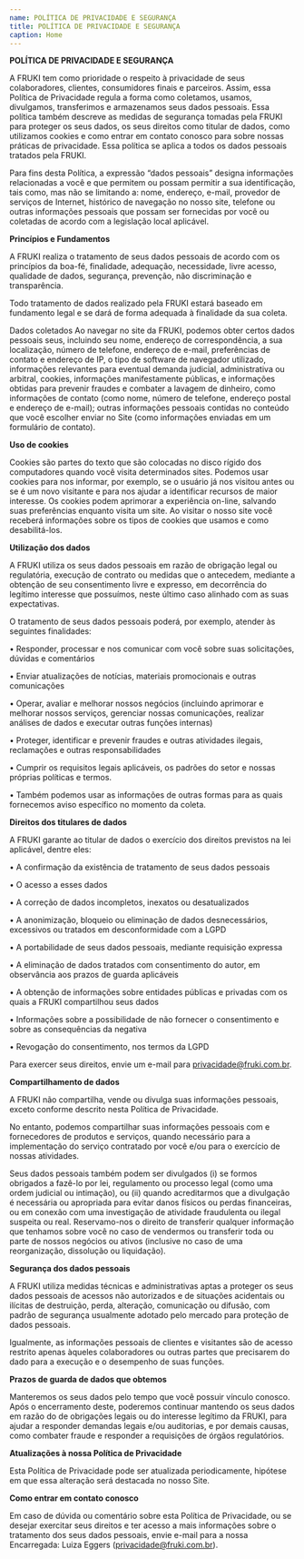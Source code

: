 ```yaml
---
name: POLÍTICA DE PRIVACIDADE E SEGURANÇA
title: POLÍTICA DE PRIVACIDADE E SEGURANÇA
caption: Home
---
```

**POLÍTICA DE PRIVACIDADE E SEGURANÇA**

A FRUKI tem como prioridade o respeito à privacidade de seus colaboradores, clientes, consumidores finais e parceiros. Assim, essa Política de Privacidade regula a forma como coletamos, usamos, divulgamos, transferimos e armazenamos seus dados pessoais. Essa política também descreve as medidas de segurança tomadas pela FRUKI para proteger os seus dados, os seus direitos como titular de dados, como utilizamos cookies e como entrar em contato conosco para sobre nossas práticas de privacidade. Essa política se aplica a todos os dados pessoais tratados pela FRUKI.

Para fins desta Política, a expressão “dados pessoais” designa informações relacionadas a você e que permitem ou possam permitir a sua identificação, tais como, mas não se limitando a: nome, endereço, e-mail, provedor de serviços de Internet, histórico de navegação no nosso site, telefone ou outras informações pessoais que possam ser fornecidas por você ou coletadas de acordo com a legislação local aplicável.

**Princípios e Fundamentos**

A FRUKI realiza o tratamento de seus dados pessoais de acordo com os princípios da boa-fé, finalidade, adequação, necessidade, livre acesso, qualidade de dados, segurança, prevenção, não discriminação e transparência.

Todo tratamento de dados realizado pela FRUKI estará baseado em fundamento legal e se dará de forma adequada à finalidade da sua coleta.

Dados coletados Ao navegar no site da FRUKI, podemos obter certos dados pessoais seus, incluindo seu nome, endereço de correspondência, a sua localização, número de telefone, endereço de e-mail, preferências de contato e endereço de IP, o tipo de software de navegador utilizado, informações relevantes para eventual demanda judicial, administrativa ou arbitral, cookies, informações manifestamente públicas, e informações obtidas para prevenir fraudes e combater a lavagem de dinheiro, como informações de contato (como nome, número de telefone, endereço postal e endereço de e-mail); outras informações pessoais contidas no conteúdo que você escolher enviar no Site (como informações enviadas em um formulário de contato). 

**Uso de cookies**

Cookies são partes do texto que são colocadas no disco rígido dos computadores quando você visita determinados sites. Podemos usar cookies para nos informar, por exemplo, se o usuário já nos visitou antes ou se é um novo visitante e para nos ajudar a identificar recursos de maior interesse. Os cookies podem aprimorar a experiência on-line, salvando suas preferências enquanto visita um site. Ao visitar o nosso site você receberá informações sobre os tipos de cookies que usamos e como desabilitá-los.

**Utilização dos dados**

A FRUKI utiliza os seus dados pessoais em razão de obrigação legal ou regulatória, execução de contrato ou medidas que o antecedem, mediante a obtenção de seu consentimento livre e expresso, em decorrência do legítimo interesse que possuímos, neste último caso alinhado com as suas expectativas.

O tratamento de seus dados pessoais poderá, por exemplo, atender às seguintes finalidades:

• Responder, processar e nos comunicar com você sobre suas solicitações, dúvidas e comentários

• Enviar atualizações de notícias, materiais promocionais e outras comunicações

• Operar, avaliar e melhorar nossos negócios (incluindo aprimorar e melhorar nossos serviços, gerenciar nossas comunicações, realizar análises de dados e executar outras funções internas)

• Proteger, identificar e prevenir fraudes e outras atividades ilegais, reclamações e outras responsabilidades

• Cumprir os requisitos legais aplicáveis, os padrões do setor e nossas próprias políticas e termos.

• Também podemos usar as informações de outras formas para as quais fornecemos aviso específico no momento da coleta.

**Direitos dos titulares de dados**

A FRUKI garante ao titular de dados o exercício dos direitos previstos na lei aplicável, dentre eles:

• A confirmação da existência de tratamento de seus dados pessoais

• O acesso a esses dados

• A correção de dados incompletos, inexatos ou desatualizados

• A anonimização, bloqueio ou eliminação de dados desnecessários, excessivos ou tratados em desconformidade com a LGPD

• A portabilidade de seus dados pessoais, mediante requisição expressa

• A eliminação de dados tratados com consentimento do autor, em observância aos prazos de guarda aplicáveis

• A obtenção de informações sobre entidades públicas e privadas com os quais a FRUKI compartilhou seus dados

• Informações sobre a possibilidade de não fornecer o consentimento e sobre as consequências da negativa

• Revogação do consentimento, nos termos da LGPD

Para exercer seus direitos, envie um e-mail para privacidade@fruki.com.br.

**Compartilhamento de dados**

A FRUKI não compartilha, vende ou divulga suas informações pessoais, exceto conforme descrito nesta Política de Privacidade.

No entanto, podemos compartilhar suas informações pessoais com e fornecedores de produtos e serviços, quando necessário para a implementação do serviço contratado por você e/ou para o exercício de nossas atividades.

Seus dados pessoais também podem ser divulgados (i) se formos obrigados a fazê-lo por lei, regulamento ou processo legal (como uma ordem judicial ou intimação), ou (ii) quando acreditarmos que a divulgação é necessária ou apropriada para evitar danos físicos ou perdas financeiras, ou em conexão com uma investigação de atividade fraudulenta ou ilegal suspeita ou real. Reservamo-nos o direito de transferir qualquer informação que tenhamos sobre você no caso de vendermos ou transferir toda ou parte de nossos negócios ou ativos (inclusive no caso de uma reorganização, dissolução ou liquidação).

**Segurança dos dados pessoais**

A FRUKI utiliza medidas técnicas e administrativas aptas a proteger os seus dados pessoais de acessos não autorizados e de situações acidentais ou ilícitas de destruição, perda, alteração, comunicação ou difusão, com padrão de segurança usualmente adotado pelo mercado para proteção de dados pessoais.

Igualmente, as informações pessoais de clientes e visitantes são de acesso restrito apenas àqueles colaboradores ou outras partes que precisarem do dado para a execução e o desempenho de suas funções.

**Prazos de guarda de dados que obtemos**

Manteremos os seus dados pelo tempo que você possuir vínculo conosco. Após o encerramento deste, poderemos continuar mantendo os seus dados em razão do de obrigações legais ou do interesse legítimo da FRUKI, para ajudar a responder demandas legais e/ou auditorias, e por demais causas, como combater fraude e responder a requisições de órgãos regulatórios.

**Atualizações à nossa Política de Privacidade**

Esta Política de Privacidade pode ser atualizada periodicamente, hipótese em que essa alteração será destacada no nosso Site.

**Como entrar em contato conosco**

Em caso de dúvida ou comentário sobre esta Política de Privacidade, ou se desejar exercitar seus direitos e ter acesso a mais informações sobre o tratamento dos seus dados pessoais, envie e-mail para a nossa Encarregada: Luiza Eggers (privacidade@fruki.com.br).